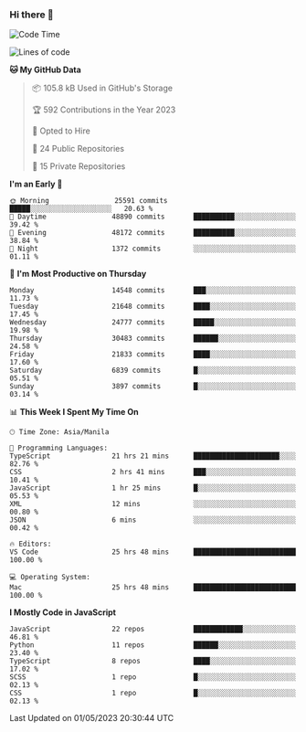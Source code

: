 ### Hi there 👋

<!--START_SECTION:waka-->
![Code Time](http://img.shields.io/badge/Code%20Time-240%20hrs%2016%20mins-blue)

![Lines of code](https://img.shields.io/badge/From%20Hello%20World%20I%27ve%20Written-57.0%20million%20lines%20of%20code-blue)

**🐱 My GitHub Data** 

> 📦 105.8 kB Used in GitHub's Storage 
 > 
> 🏆 592 Contributions in the Year 2023
 > 
> 💼 Opted to Hire
 > 
> 📜 24 Public Repositories 
 > 
> 🔑 15 Private Repositories 
 > 
**I'm an Early 🐤** 

```text
🌞 Morning                25591 commits       █████░░░░░░░░░░░░░░░░░░░░   20.63 % 
🌆 Daytime                48890 commits       ██████████░░░░░░░░░░░░░░░   39.42 % 
🌃 Evening                48172 commits       ██████████░░░░░░░░░░░░░░░   38.84 % 
🌙 Night                  1372 commits        ░░░░░░░░░░░░░░░░░░░░░░░░░   01.11 % 
```
📅 **I'm Most Productive on Thursday** 

```text
Monday                   14548 commits       ███░░░░░░░░░░░░░░░░░░░░░░   11.73 % 
Tuesday                  21648 commits       ████░░░░░░░░░░░░░░░░░░░░░   17.45 % 
Wednesday                24777 commits       █████░░░░░░░░░░░░░░░░░░░░   19.98 % 
Thursday                 30483 commits       ██████░░░░░░░░░░░░░░░░░░░   24.58 % 
Friday                   21833 commits       ████░░░░░░░░░░░░░░░░░░░░░   17.60 % 
Saturday                 6839 commits        █░░░░░░░░░░░░░░░░░░░░░░░░   05.51 % 
Sunday                   3897 commits        █░░░░░░░░░░░░░░░░░░░░░░░░   03.14 % 
```


📊 **This Week I Spent My Time On** 

```text
🕑︎ Time Zone: Asia/Manila

💬 Programming Languages: 
TypeScript               21 hrs 21 mins      █████████████████████░░░░   82.76 % 
CSS                      2 hrs 41 mins       ███░░░░░░░░░░░░░░░░░░░░░░   10.41 % 
JavaScript               1 hr 25 mins        █░░░░░░░░░░░░░░░░░░░░░░░░   05.53 % 
XML                      12 mins             ░░░░░░░░░░░░░░░░░░░░░░░░░   00.80 % 
JSON                     6 mins              ░░░░░░░░░░░░░░░░░░░░░░░░░   00.42 % 

🔥 Editors: 
VS Code                  25 hrs 48 mins      █████████████████████████   100.00 % 

💻 Operating System: 
Mac                      25 hrs 48 mins      █████████████████████████   100.00 % 
```

**I Mostly Code in JavaScript** 

```text
JavaScript               22 repos            ████████████░░░░░░░░░░░░░   46.81 % 
Python                   11 repos            ██████░░░░░░░░░░░░░░░░░░░   23.40 % 
TypeScript               8 repos             ████░░░░░░░░░░░░░░░░░░░░░   17.02 % 
SCSS                     1 repo              █░░░░░░░░░░░░░░░░░░░░░░░░   02.13 % 
CSS                      1 repo              █░░░░░░░░░░░░░░░░░░░░░░░░   02.13 % 
```




 Last Updated on 01/05/2023 20:30:44 UTC
<!--END_SECTION:waka-->
